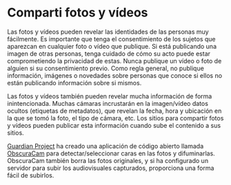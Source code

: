 [Title]: # (Compartir fotos y vídeos)
[Difficulty]: # (Principiante)
[Order]: # (0)

# Comparti fotos y vídeos

Las fotos y vídeos pueden revelar las identidades de las personas muy fácilmente. Es importante que tenga el consentimiento de los sujetos que aparezcan en cualquier foto o vídeo que publique. Si está publicando una imagen de otras personas, tenga cuidado de cómo su acto puede estar comprometiendo la privacidad de estas. Nunca publique un vídeo o foto de alguien si su consentimiento previo. Como regla general, no publique información, imágenes o novedades sobre personas que conoce si ellos no están publicando información sobre si mismos.

Las fotos y vídeos también pueden revelar mucha información de forma inintencionada. Muchas cámaras incrustarán en la imagen/vídeo datos ocultos (etiquetas de metadatos), que revelan la fecha, hora y ubicación en la que se tomó la foto, el tipo de cámara, etc. Los sitios para compartir fotos y vídeos pueden publicar esta información cuando sube el contenido a sus sitios.

[Guardian Project](https://guardianproject.info/) ha creado una aplicación de código abierto llamada [ObscuraCam](umbrella://lesson/obscuracam) para detectar/seleccionar caras en las fotos y difuminarlas. ObscuraCam también borra las fotos originales, y si ha configurado un servidor para subir los audiovisuales capturados, proporciona una forma fácil de subirlos.
